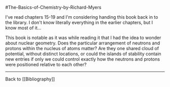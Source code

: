 #The-Basics-of-Chemistry-by-Richard-Myers

I've read chapters 15-19 and I'm considering handing this book back in to the library.  I don't know literally everything in the earlier chapters, but I know most of it...

This book is notable as it was while reading it that I had the idea to wonder about nuclear geometry.  Does the particular arrangement of neutrons and protons within the nucleus of atoms matter?  Are they one shared cloud of potential, without distinct locations, or could the islands of stability contain new entries if only we could control exactly how the neutrons and protons were positioned relative to each other?

---
Back to [[Bibliography]]